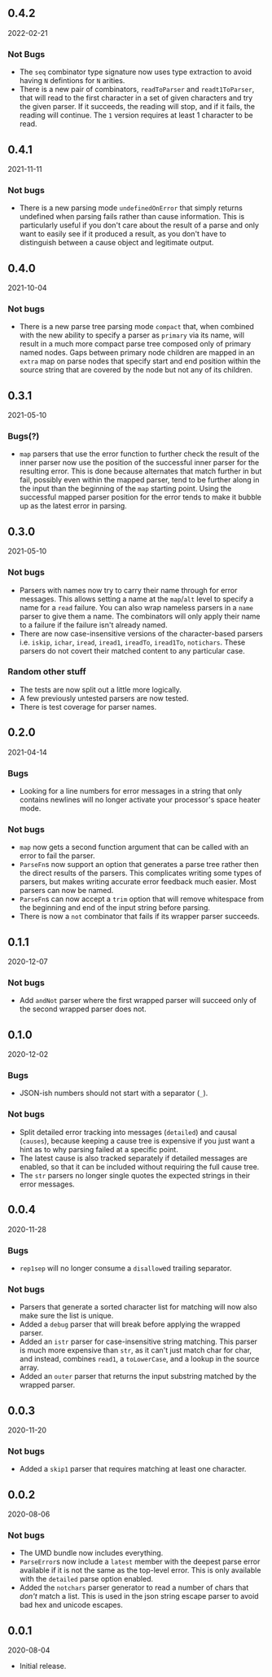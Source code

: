 ## 0.4.2

2022-02-21

### Not Bugs

* The `seq` combinator type signature now uses type extraction to avoid having `N` defintions for `N` arities.
* There is a new pair of combinators, `readToParser` and `readt1ToParser`, that will read to the first character in a set of given characters and try the given parser. If it succeeds, the reading will stop, and if it fails, the reading will continue. The `1` version requires at least 1 character to be read.

## 0.4.1

2021-11-11

### Not bugs

* There is a new parsing mode `undefinedOnError` that simply returns undefined when parsing fails rather than cause information. This is particularly useful if you don't care about the result of a parse and only want to easily see if it produced a result, as you don't have to distinguish between a cause object and legitimate output.

## 0.4.0

2021-10-04

### Not bugs

* There is a new parse tree parsing mode `compact` that, when combined with the new ability to specify a parser as `primary` via its name, will result in a much more compact parse tree composed only of primary named nodes. Gaps between primary node children are mapped in an `extra` map on parse nodes that specify start and end position within the source string that are covered by the node but not any of its children.

## 0.3.1

2021-05-10

### Bugs(?)

* `map` parsers that use the error function to further check the result of the inner parser now use the position of the successful inner parser for the resulting error. This is done because alternates that match further in but fail, possibly even within the mapped parser, tend to be further along in the input than the beginning of the `map` starting point. Using the successful mapped parser position for the error tends to make it bubble up as the latest error in parsing.

## 0.3.0

2021-05-10

### Not bugs

* Parsers with names now try to carry their name through for error messages. This allows setting a name at the `map`/`alt` level to specify a name for a `read` failure. You can also wrap nameless parsers in a `name` parser to give them a name. The combinators will only apply their name to a failure if the failure isn't already named.
* There are now case-insensitive versions of the character-based parsers i.e. `iskip`, `ichar`, `iread`, `iread1`, `ireadTo`, `iread1To`, `notichars`. These parsers do not covert their matched content to any particular case.

### Random other stuff

* The tests are now split out a little more logically.
* A few previously untested parsers are now tested.
* There is test coverage for parser names.

## 0.2.0

2021-04-14

### Bugs

* Looking for a line numbers for error messages in a string that only contains newlines will no longer activate your processor's space heater mode.

### Not bugs

* `map` now gets a second function argument that can be called with an error to fail the parser.
* `ParseFn`s now support an option that generates a parse tree rather then the direct results of the parsers. This complicates writing some types of parsers, but makes writing accurate error feedback much easier. Most parsers can now be named.
* `ParseFn`s can now accept a `trim` option that will remove whitespace from the beginning and end of the input string before parsing.
* There is now a `not` combinator that fails if its wrapper parser succeeds.

## 0.1.1

2020-12-07

### Not bugs

* Add `andNot` parser where the first wrapped parser will succeed only of the second wrapped parser does not.

## 0.1.0

2020-12-02

### Bugs

* JSON-ish numbers should not start with a separator (`_`).

### Not bugs

* Split detailed error tracking into messages (`detailed`) and causal (`causes`), because keeping a cause tree is expensive if you just want a hint as to why parsing failed at a specific point.
* The latest cause is also tracked separately if detailed messages are enabled, so that it can be included without requiring the full cause tree.
* The `str` parsers no longer single quotes the expected strings in their error messages.

## 0.0.4

2020-11-28

### Bugs

* `rep1sep` will no longer consume a `disallow`ed trailing separator.

### Not bugs

* Parsers that generate a sorted character list for matching will now also make sure the list is unique.
* Added a `debug` parser that will break before applying the wrapped parser.
* Added an `istr` parser for case-insensitive string matching. This parser is much more expensive than `str`, as it can't just match char for char, and instead, combines `read1`, a `toLowerCase`, and a lookup in the source array.
* Added an `outer` parser that returns the input substring matched by the wrapped parser.

## 0.0.3

2020-11-20

### Not bugs

* Added a `skip1` parser that requires matching at least one character.

## 0.0.2

2020-08-06

### Not bugs

* The UMD bundle now includes everything.
* `ParseError`s now include a `latest` member with the deepest parse error available if it is not the same as the top-level error. This is only available with the `detailed` parse option enabled.
* Added the `notchars` parser generator to read a number of chars that _don't_ match a list. This is used in the json string escape parser to avoid bad hex and unicode escapes.

## 0.0.1

2020-08-04

* Initial release.

